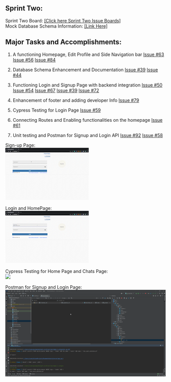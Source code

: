 ## Sprint Two:

Sprint Two Board: [[Click here Sprint Two Issue Boards]](https://github.com/users/ReechaKhanal/projects/11) <br />
Mock Database Schema Information: [[Link Here]](https://github.com/ReechaKhanal/RoommateSearch/wiki/Database)<br />

## Major Tasks and Accomplishments:


  1. A functioning Homepage, Edit Profile and Side Navigation bar
        [Issue #63](https://github.com/ReechaKhanal/RoommateSearch/issues/63)
        [Issue #56](https://github.com/ReechaKhanal/RoommateSearch/issues/56)
        [Issue #84](https://github.com/ReechaKhanal/RoommateSearch/issues/84)
  
  2. Database Schema Enhancement and Documentation
        [Issue #39](https://github.com/ReechaKhanal/RoommateSearch/issues/39)
        [Issue #44](https://github.com/ReechaKhanal/RoommateSearch/issues/44)
  
  3. Functioning Login and Signup Page with backend integration
        [Issue #50](https://github.com/ReechaKhanal/RoommateSearch/issues/50)
        [Issue #54](https://github.com/ReechaKhanal/RoommateSearch/issues/54)
        [Issue #67](https://github.com/ReechaKhanal/RoommateSearch/issues/67)
        [Issue #39](https://github.com/ReechaKhanal/RoommateSearch/issues/39)
        [Issue #72](https://github.com/ReechaKhanal/RoommateSearch/issues/72)

  4. Enhancement of footer and adding developer Info
        [Issue #79](https://github.com/ReechaKhanal/RoommateSearch/issues/79)
        
  5. Cypress Testing for Login Page
        [Issue #59](https://github.com/ReechaKhanal/RoommateSearch/issues/59)
        
  6. Connecting Routes and Enabling functionalities on the homepage
        [Issue #61](https://github.com/ReechaKhanal/RoommateSearch/issues/61)
        
  7. Unit testing and Postman for Signup and Login API
        [Issue #92](https://github.com/ReechaKhanal/RoommateSearch/issues/92)
        [Issue #58](https://github.com/ReechaKhanal/RoommateSearch/issues/58)


   Sign-up Page:<br/>
   ![](./Images/signup.gif)
   
   Login and HomePage:<br/>
  ![](./Images/login.gif)
  
  Cypress Testing for Home Page and Chats Page:<br/>
  ![](./Images/cypress_homepage.gif)
  
  Postman for Signup and Login Page:<br/>
  ![](./Images/Postman_SignUp_Login.gif)

